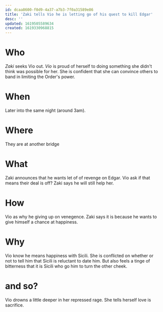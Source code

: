 ```yaml
---
id: dcaa8600-f0d9-4a37-a7b3-7f0a31589e86
title: 'Zaki tells Vio he is letting go of his quest to kill Edgar'
desc: ''
updated: 1619505589634
created: 1619330968815
---
```


# Who
*Zaki* seeks Vio out.
*Vio* is proud of herself to doing something she didn't think was possible for her. She is confident that she can convince others to band in limiting the Order's power.

# When
Later into the same night (around 3am).

# Where
They are at another bridge

# What
Zaki announces that he wants let of of revenge on Edgar.
Vio ask if that means their deal is off?
Zaki says he will still help her.

# How
Vio as why he giving up on venegence.
Zaki says it is because he wants to give himself a chance at happiness.

# Why
Vio know he means happiness with Sicili. She is conflicted on whether or not to tell him that Sicili is reluctant to date him. But also feels a tinge of bitterness that it is Sicili who go him to turn the other cheek.

# and so?
Vio drowns a little deeper in her repressed rage. She tells herself love is sacrifice.
